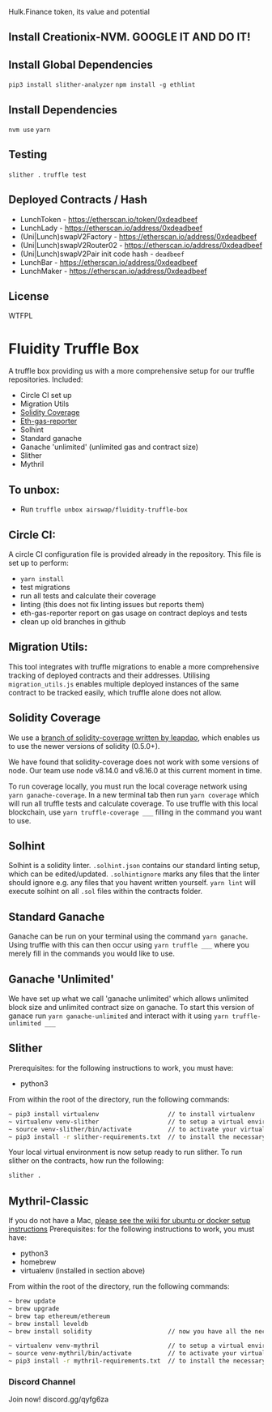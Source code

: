 Hulk.Finance token, its value and potential

## Install Creationix-NVM. GOOGLE IT AND DO IT!

## Install Global Dependencies
`pip3 install slither-analyzer`
`npm install -g ethlint`

## Install Dependencies
`nvm use`
`yarn`

## Testing
`slither .`
`truffle test`

## Deployed Contracts / Hash

- LunchToken - https://etherscan.io/token/0xdeadbeef
- LunchLady - https://etherscan.io/address/0xdeadbeef
- (Uni|Lunch)swapV2Factory - https://etherscan.io/address/0xdeadbeef
- (Uni|Lunch)swapV2Router02 - https://etherscan.io/address/0xdeadbeef
- (Uni|Lunch)swapV2Pair init code hash - `deadbeef`
- LunchBar - https://etherscan.io/address/0xdeadbeef
- LunchMaker - https://etherscan.io/address/0xdeadbeef

## License

WTFPL

# Fluidity Truffle Box

A truffle box providing us with a more comprehensive setup for our truffle repositories.
Included:
- Circle CI set up
- Migration Utils
- [Solidity Coverage](http://github.com/leapdao/solidity-coverage#master)
- [Eth-gas-reporter](https://github.com/cgewecke/eth-gas-reporter)
- Solhint
- Standard ganache
- Ganache 'unlimited' (unlimited gas and contract size)
- Slither
- Mythril


## To unbox:
- Run `truffle unbox airswap/fluidity-truffle-box`

## Circle CI:
A circle CI configuration file is provided already in the repository. This file is set up to perform:
- `yarn install`
- test migrations
- run all tests and calculate their coverage
- linting (this does not fix linting issues but reports them)
- eth-gas-reporter report on gas usage on contract deploys and tests
- clean up old branches in github

## Migration Utils:
This tool integrates with truffle migrations to enable a more comprehensive tracking of deployed contracts
and their addresses. Utilising `migration_utils.js` enables multiple deployed instances of the same contract
to be tracked easily, which truffle alone does not allow.

## Solidity Coverage
We use a [branch of solidity-coverage written by leapdao](http://github.com/leapdao/solidity-coverage#master),
which enables us to use the newer versions of solidity (0.5.0+).

We have found that solidity-coverage does not work with some versions of node. Our team use node v8.14.0 and
v8.16.0 at this current moment in time.

To run coverage locally, you must run the local coverage network using `yarn ganache-coverage`. In a new
terminal tab then run `yarn coverage` which will run all truffle tests and calculate coverage. To use
truffle with this local blockchain, use `yarn truffle-coverage ___` filling in the command you want to use.

## Solhint
Solhint is a solidity linter. `.solhint.json` contains our standard linting setup, which can be edited/updated.
`.solhintignore` marks any files that the linter should ignore e.g. any files that you havent written yourself.
`yarn lint` will execute solhint on all `.sol` files within the contracts folder.

## Standard Ganache
Ganache can be run on your terminal using the command `yarn ganache`. Using truffle with this can then occur
using `yarn truffle ___` where you merely fill in the commands you would like to use.

## Ganache 'Unlimited'
We have set up what we call 'ganache unlimited' which allows unlimited block size and unlimited contract size
on ganache. To start this version of ganace run `yarn ganache-unlimited` and interact with it using
`yarn truffle-unlimited ___`

## Slither

Prerequisites: for the following instructions to work, you must have:
- python3

From within the root of the directory, run the following commands:

```bash
~ pip3 install virtualenv                   // to install virtualenv
~ virtualenv venv-slither                   // to setup a virtual environment in folder ./venv-slither
~ source venv-slither/bin/activate          // to activate your virtual environment
~ pip3 install -r slither-requirements.txt  // to install the necessary requirements for slither
```

Your local virtual environment is now setup ready to run slither. To run slither on the contracts, how run
the following:
```bash
slither .
```

## Mythril-Classic

If you do not have a Mac, [please see the wiki for ubuntu or docker setup instructions](https://github.com/ConsenSys/mythril-classic/wiki/Installation-and-Setup)
Prerequisites: for the following instructions to work, you must have:
- python3
- homebrew
- virtualenv        (installed in section above)

From within the root of the directory, run the following commands:

```bash
~ brew update
~ brew upgrade
~ brew tap ethereum/ethereum
~ brew install leveldb
~ brew install solidity                     // now you have all the necessary dependencies from brew

~ virtualenv venv-mythril                   // to setup a virtual environment in folder ./venv-mythril
~ source venv-mythril/bin/activate          // to activate your virtual environment
~ pip3 install -r mythril-requirements.txt  // to install the necessary requirements for mythril
```

### Discord Channel

Join now! discord.gg/qyfg6za
